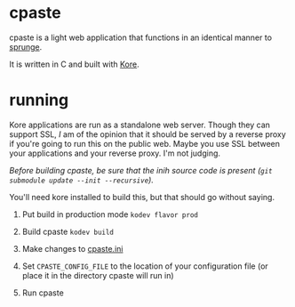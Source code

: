 # cpaste

cpaste is a light web application that functions in an identical manner to [sprunge](http://github.com/rupa/sprunge).

It is written in C and built with [Kore](https://github.com/jorisvink/kore).

# running

Kore applications are run as a standalone web server. Though they can support SSL, _I_ am of the opinion that it should 
be served by a reverse proxy if you're going to run this on the public web. Maybe you use SSL between your applications 
and your reverse proxy. I'm not judging.

_Before building cpaste, be sure that the inih source code is present (`git submodule update --init --recursive`)._

You'll need kore installed to build this, but that should go without saying.

1. Put build in production mode `kodev flavor prod` 

2. Build cpaste `kodev build`

3. Make changes to [cpaste.ini](conf/cpaste.ini)

4. Set `CPASTE_CONFIG_FILE` to the location of your configuration file (or place it in the directory cpaste will run in)

5. Run cpaste

